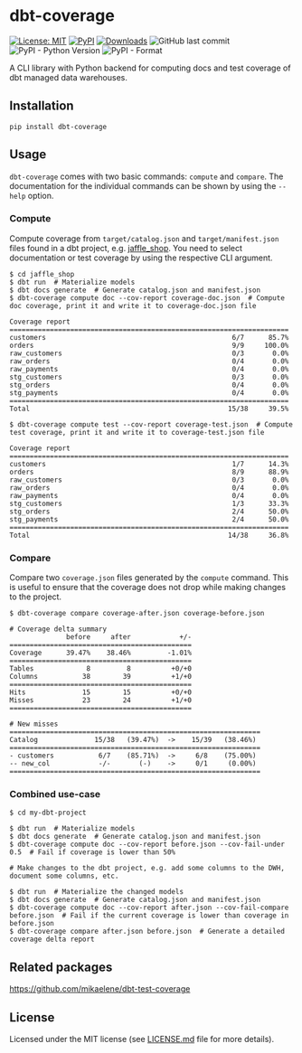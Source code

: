 # dbt-coverage

<a href="https://github.com/slidoapp/dbt-coverage/blob/main/LICENSE"><img alt="License: MIT" src="https://img.shields.io/github/license/slidoapp/dbt-coverage"></a>
<a href="https://pypi.org/project/dbt-coverage/"><img alt="PyPI" src="https://img.shields.io/pypi/v/dbt-coverage"></a>
<a href="https://pepy.tech/project/dbt-coverage"><img alt="Downloads" src="https://pepy.tech/badge/dbt-coverage"></a>
![GitHub last commit](https://img.shields.io/github/last-commit/slidoapp/dbt-coverage)
![PyPI - Python Version](https://img.shields.io/pypi/pyversions/dbt-coverage)
![PyPI - Format](https://img.shields.io/pypi/format/dbt-coverage)


A CLI library with Python backend for computing docs and test coverage of dbt
managed data warehouses.

## Installation

```
pip install dbt-coverage
```

## Usage

`dbt-coverage` comes with two basic commands: `compute` and `compare`. The
documentation for the individual commands can be shown by using the `--help`
option.

### Compute

Compute coverage from `target/catalog.json` and `target/manifest.json` files
found in a dbt project, e.g.
[jaffle_shop](https://github.com/dbt-labs/jaffle_shop). You need to select
documentation or test coverage by using the respective CLI argument.

```
$ cd jaffle_shop
$ dbt run  # Materialize models
$ dbt docs generate  # Generate catalog.json and manifest.json
$ dbt-coverage compute doc --cov-report coverage-doc.json  # Compute doc coverage, print it and write it to coverage-doc.json file

Coverage report
=====================================================================
customers                                              6/7      85.7%
orders                                                 9/9     100.0%
raw_customers                                          0/3       0.0%
raw_orders                                             0/4       0.0%
raw_payments                                           0/4       0.0%
stg_customers                                          0/3       0.0%
stg_orders                                             0/4       0.0%
stg_payments                                           0/4       0.0%
=====================================================================
Total                                                 15/38     39.5%

$ dbt-coverage compute test --cov-report coverage-test.json  # Compute test coverage, print it and write it to coverage-test.json file

Coverage report
=====================================================================
customers                                              1/7      14.3%
orders                                                 8/9      88.9%
raw_customers                                          0/3       0.0%
raw_orders                                             0/4       0.0%
raw_payments                                           0/4       0.0%
stg_customers                                          1/3      33.3%
stg_orders                                             2/4      50.0%
stg_payments                                           2/4      50.0%
=====================================================================
Total                                                 14/38     36.8%
```

### Compare

Compare two `coverage.json` files generated by the `compute` command. This is
useful to ensure that the coverage does not drop while making changes to the
project.

```
$ dbt-coverage compare coverage-after.json coverage-before.json

# Coverage delta summary
              before     after            +/-
=============================================
Coverage      39.47%    38.46%         -1.01%
=============================================
Tables             8         8          +0/+0
Columns           38        39          +1/+0
=============================================
Hits              15        15          +0/+0
Misses            23        24          +1/+0
=============================================

# New misses
==============================================================
Catalog              15/38   (39.47%)  ->    15/39   (38.46%) 
==============================================================
- customers           6/7    (85.71%)  ->     6/8    (75.00%) 
-- new_col            -/-       (-)    ->     0/1     (0.00%) 
==============================================================
```

### Combined use-case

```
$ cd my-dbt-project

$ dbt run  # Materialize models
$ dbt docs generate  # Generate catalog.json and manifest.json
$ dbt-coverage compute doc --cov-report before.json --cov-fail-under 0.5  # Fail if coverage is lower than 50%

# Make changes to the dbt project, e.g. add some columns to the DWH, document some columns, etc.

$ dbt run  # Materialize the changed models
$ dbt docs generate  # Generate catalog.json and manifest.json
$ dbt-coverage compute doc --cov-report after.json --cov-fail-compare before.json  # Fail if the current coverage is lower than coverage in before.json
$ dbt-coverage compare after.json before.json  # Generate a detailed coverage delta report
```

## Related packages

https://github.com/mikaelene/dbt-test-coverage

## License

Licensed under the MIT license (see [LICENSE.md](LICENSE.md) file for more
details).
